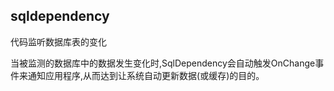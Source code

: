 ## sqldependency

代码监听数据库表的变化

当被监测的数据库中的数据发生变化时,SqlDependency会自动触发OnChange事件来通知应用程序,从而达到让系统自动更新数据(或缓存)的目的。

<!-- TODO -->

<!-- https://www.cnblogs.com/luna-hehe/p/9122458.html -->